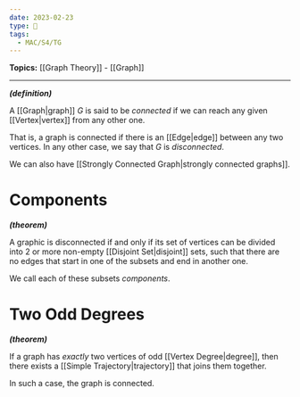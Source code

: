 ```yaml
---
date: 2023-02-23
type: 🧠
tags:
  - MAC/S4/TG
---
```


**Topics:** [[Graph Theory]] - [[Graph]]

---

_**(definition)**_

A [[Graph|graph]] $G$ is said to be _connected_ if we can reach any given [[Vertex|vertex]] from any other one.

That is, a graph is connected if there is an [[Edge|edge]] between any two vertices. In any other case, we say that $G$ is _disconnected_.

We can also have [[Strongly Connected Graph|strongly connected graphs]].

# Components

_**(theorem)**_

A graphic is disconnected if and only if its set of vertices can be divided into 2 or more non-empty [[Disjoint Set|disjoint]] sets, such that there are no edges that start in one of the subsets and end in another one.

We call each of these subsets _components_.

# Two Odd Degrees

_**(theorem)**_

If a graph has _exactly_ two vertices of odd [[Vertex Degree|degree]], then there exists a [[Simple Trajectory|trajectory]] that joins them together.

In such a case, the graph is connected.
